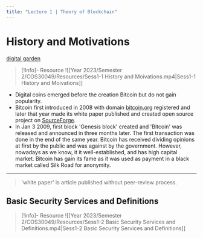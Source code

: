 ```yaml
---
title: "Lecture 1 | Theory of Blockchain"
---
```

# History and Motivations

 [digital garden](https://jzhao.xyz/posts/networked-thought)

>[!Info]- Resource
>![[Year 2023/Semester 2/COS30049/Resources/Sess1-1 History and Moivations.mp4|Sess1-1 History and Moivations]]

- Digital coins emerged before the creation Bitcoin but do not gain popularity. 
- Bitcoin first introduced in 2008 with domain [bitcoin.org](bitcoin.org) registered and later that year made its white paper published and created open source project on [SourceForge](sourceforge.net).
- In Jan 3 2009, first block 'Genesis block' created and 'Bitcoin' was released and announced in three months later. The first transaction was done in the end of the same year.
Bitcoin has received dividing opinions at first by the public and was against by the government. However, nowadays as we know, it it well-established, and has high capital market. Bitcoin has gain its fame as it was used as payment in a black market called Silk Road for anonymity.
---
>'white paper' is article published without peer-review process.

## Basic Security Services and Definitions

>[!info]- Resource
>![[Year 2023/Semester 2/COS30049/Resources/Sess1-2 Basic Security Services and Definitions.mp4|Sess1-2 Basic Security Services and Definitions]]
